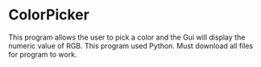 # ColorPicker
This program allows the user to pick a color and the Gui will display the numeric value of RGB. This program used Python. Must download all files for program to work.

